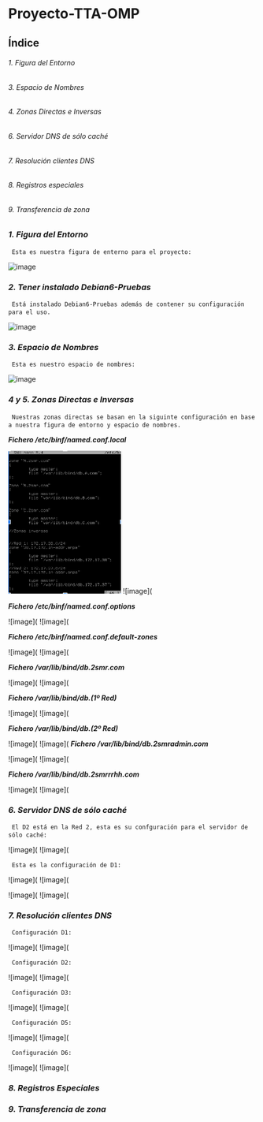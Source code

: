 # Proyecto-TTA-OMP




## Índice

###### 1. Figura del Entorno ######
###### 3. Espacio de Nombres ######
###### 4. Zonas Directas e Inversas ######
###### 6. Servidor DNS de sólo caché ######
###### 7. Resolución clientes DNS ######
###### 8. Registros especiales ######
###### 9. Transferencia de zona ######


### *1. Figura del Entorno*
     Esta es nuestra figura de enterno para el proyecto:
![image](https://user-images.githubusercontent.com/116157396/214513913-59001abf-cca0-4532-b785-9ec14b63eaea.png)

### *2. Tener instalado Debian6-Pruebas*
     Está instalado Debian6-Pruebas además de contener su configuración para el uso.
![image](https://user-images.githubusercontent.com/116157396/214515199-857f6d40-9b0f-4212-9da3-ab41eb7bb318.png)

     
### *3. Espacio de Nombres*
     Esta es nuestro espacio de nombres:
![image](https://user-images.githubusercontent.com/116157396/214514480-f3fa04ba-bde1-4c52-ac93-71083be514cc.png)
     
### *4 y 5. Zonas Directas e Inversas*
     Nuestras zonas directas se basan en la siguinte configuración en base a nuestra figura de entorno y espacio de nombres.
  
   ***Fichero /etc/binf/named.conf.local***
   
   ![image](https://github.com/atejtor0610/Proyecto-TTA-OMP/blob/main/capturas/1.png)
   ![image](
   
   ***Fichero /etc/binf/named.conf.options***
   
   ![image](
   ![image](
   
   ***Fichero /etc/binf/named.conf.default-zones***
   
   ![image](
   ![image](
   
   ***Fichero /var/lib/bind/db.2smr.com***
   
   ![image](
   ![image](
   
   ***Fichero /var/lib/bind/db.(1º Red)***
   
   ![image](
   ![image](
   
   ***Fichero /var/lib/bind/db.(2º Red)***
   
   ![image](
   ![image](
   ***Fichero /var/lib/bind/db.2smradmin.com***
   
   ![image](
   ![image](
   
   ***Fichero /var/lib/bind/db.2smrrrhh.com***
   
   ![image](
   ![image](
     
### *6. Servidor DNS de sólo caché*  
     El D2 está en la Red 2, esta es su confguración para el servidor de sólo caché:
   ![image](
   ![image](
   
     Esta es la configuración de D1:
   ![image](
   ![image](
   
   ![image](
   ![image](
     

### *7. Resolución clientes DNS* 
     Configuración D1:
   ![image](
   ![image](
   
     Configuración D2:
  ![image](
  ![image](
  
     Configuración D3:
  ![image](
  ![image](
  
     Configuración D5:
   ![image](
   ![image](
   
     Configuración D6:
   ![image](
   ![image](

### *8. Registros Especiales* 

###  *9. Transferencia de zona*








